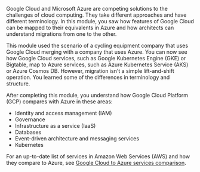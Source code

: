 Google Cloud and Microsoft Azure are competing solutions to the challenges of cloud computing. They take different approaches and have different terminology. In this module, you saw how features of Google Cloud can be mapped to their equivalents in Azure and how architects can understand migrations from one to the other.

This module used the scenario of a cycling equipment company that uses Google Cloud merging with a company that uses Azure. You can now see how Google Cloud services, such as Google Kubernetes Engine (GKE) or Bigtable, map to Azure services, such as Azure Kubernetes Service (AKS) or Azure Cosmos DB. However, migration isn't a simple lift-and-shift operation. You learned some of the differences in terminology and structure.

After completing this module, you understand how Google Cloud Platform (GCP) compares with Azure in these areas:

- Identity and access management (IAM)
- Governance
- Infrastructure as a service (IaaS)
- Databases
- Event-driven architecture and messaging services
- Kubernetes

For an up-to-date list of services in Amazon Web Services (AWS) and how they compare to Azure, see [Google Cloud to Azure services comparison](/azure/architecture/gcp-professional/services).
